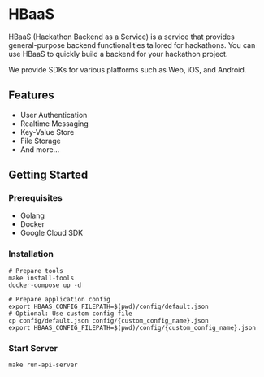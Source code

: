# HBaaS

HBaaS (Hackathon Backend as a Service) is a service that provides general-purpose backend functionalities tailored for hackathons.
You can use HBaaS to quickly build a backend for your hackathon project.

We provide SDKs for various platforms such as Web, iOS, and Android.

## Features

- User Authentication
- Realtime Messaging
- Key-Value Store
- File Storage
- And more...

## Getting Started

### Prerequisites

- Golang
- Docker
- Google Cloud SDK

### Installation

```shell
# Prepare tools
make install-tools
docker-compose up -d

# Prepare application config
export HBAAS_CONFIG_FILEPATH=$(pwd)/config/default.json
# Optional: Use custom config file
cp config/default.json config/{custom_config_name}.json  
export HBAAS_CONFIG_FILEPATH=$(pwd)/config/{custom_config_name}.json
```

### Start Server

```shell
make run-api-server
```
